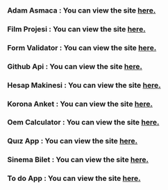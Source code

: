 

### Adam Asmaca : You can view the site [**here.**](https://raw.githack.com/hasanilteris/Kursprojeleri/main/adam%20asmaca/index.html)

### Film Projesi : You can view the site [**here.**](https://raw.githack.com/hasanilteris/Kursprojeleri/main/film%20projesi/index.html)

### Form Validator : You can view the site [**here.**](https://raw.githack.com/hasanilteris/Kursprojeleri/main/form%20validator/index.html)

### Github Api : You can view the site [**here.**](https://raw.githack.com/hasanilteris/Kursprojeleri/main/github%20api/index.html)

### Hesap Makinesi : You can view the site [**here.**](https://raw.githack.com/hasanilteris/Kursprojeleri/main/hesap%20makinesi/index.html)

### Korona Anket : You can view the site [**here.**](https://raw.githack.com/hasanilteris/Kursprojeleri/main/korona%20anket/index.html)

### Oem Calculator : You can view the site [**here.**](https://raw.githack.com/hasanilteris/Kursprojeleri/main/oem%20calculater/index.html)

### Quız App : You can view the site [**here.**](https://raw.githack.com/hasanilteris/Kursprojeleri/main/quiz/index.html)

### Sinema Bilet : You can view the site [**here.**](https://raw.githack.com/hasanilteris/Kursprojeleri/main/sinema%20bilet/index.html)

### To do App : You can view the site [**here.**](https://raw.githack.com/hasanilteris/Kursprojeleri/main/to%20do%20app/index.html)
